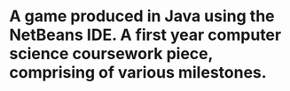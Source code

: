 # A game produced in Java using the NetBeans IDE. A first year computer science coursework piece, comprising of various milestones. 
